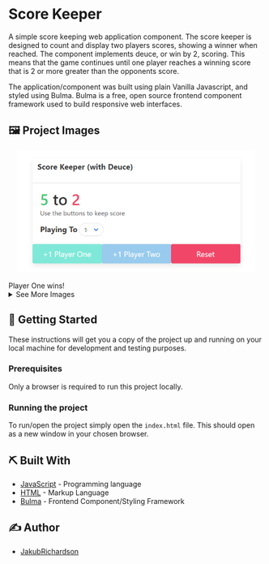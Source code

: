 # Score Keeper
A simple score keeping web application component. The score keeper is designed to count and display two players scores, showing a winner when reached. The component implements deuce, or win by 2, scoring. This means that the game continues until one player reaches a winning score that is 2 or more greater than the opponents score.

The application/component was built using plain Vanilla Javascript, and styled using Bulma. Bulma is a free, open source frontend component framework used to build responsive web interfaces.

## 🖼️ Project Images

<p align="center">
    <img src="./images/Winner.png" alt="Player One Wins!" width="470"/>
</p>
Player One wins!

<details>
<summary>See More Images</summary>
<br>
<p align="center">
    <img src="./images/ScoreKeeper.png" alt="The reset ScoreKeeper state." width="520"/>
</p>
The reset ScoreKeeper state.

<p align="center">
    <img src="./images/Deuce.png" alt="" width="470"/>
</p>
Player One wins by deuce (win by 2).

</details>

## 🏁 Getting Started
These instructions will get you a copy of the project up and running on your local machine for development and testing purposes.

### Prerequisites
Only a browser is required to run this project locally.

### Running the project
To run/open the project simply open the `index.html` file. This should open as a new window in your chosen browser.

## ⛏️ Built With

- [JavaScript](https://developer.mozilla.org/en-US/docs/Web/JavaScript) - Programming language
- [HTML](https://developer.mozilla.org/en-US/docs/Web/HTML) - Markup Language 
- [Bulma](https://bulma.io/) - Frontend Component/Styling Framework

## ✍️ Author

- [JakubRichardson](https://github.com/JakubRichardson)